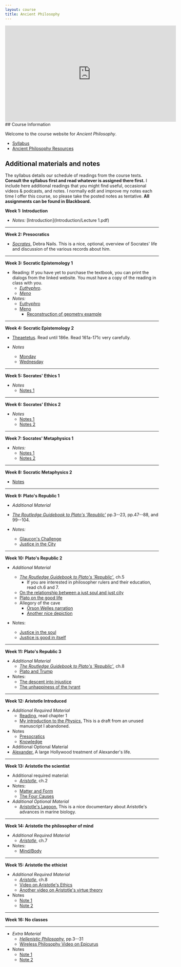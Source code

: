 ```yaml
---
layout: course
title: Ancient Philosophy
---
```


<iframe width="560" height="315" src="https://www.youtube.com/embed/HF09PRMQ7Dk" frameborder="0" allow="accelerometer; autoplay; encrypted-media; gyroscope; picture-in-picture" allowfullscreen></iframe>
## Course Information

Welcome to the course website for *Ancient Philosophy*.  
+ [Syllabus](Syllabus.pdf)
+ [Ancient Philosophy Resources](resources)


## Additional materials and notes

The syllabus details our schedule of readings from the course texts. **Consult the syllabus first and read whatever is assigned there first.** I include here additional readings that you might find useful, occasional videos & podcasts, and notes. I normally edit and improve my notes each time I offer this course, so please take the posted notes as tentative. **All assignments can be found in Blackboard.**

**Week 1: Introduction**

+ *Notes:* [Introduction](Introduction/Lecture 1.pdf)

---
**Week 2: Presocratics**
+ [*Socrates*,](https://plato.stanford.edu/entries/socrates/) Debra Nails. This is a nice, optional, overview of Socrates' life and discussion of the various records about him.



---
**Week 3: Socratic Epistemology 1**

+ Reading: If you have yet to purchase the textbook, you can print the dialogs from the linked website. You must have a copy of the reading in class with you.
	+ [*Euthyphro*](http://classics.mit.edu/Plato/euthyfro.html). 
	+ [*Meno*](http://classics.mit.edu/Plato/meno.html)
+ *Notes:* 
	+ [Euthyphro](Euthyphro/Lecture4.pdf)
	+ [Meno](Meno/Meno.pdf)
		+ [Reconstruction of geometry example](https://www.youtube.com/watch?v=95GjK0p582g)

---

**Week 4: Socratic Epistemology 2**

+ [Theaetetus](theaetetus/text.pdf). Read until 186e. Read 161a-171c very carefully. 

+ *Notes*
	+ [Monday](theaetetus/lecture1.pdf)
	+ [Wednesday](theaetetus/lecture2.pdf)

---

**Week 5: Socrates' Ethics 1**

+ *Notes*
	+ [Notes 1](Protagoras/lecture6.pdf)


---

**Week 6: Socrates' Ethics 2**


+ *Notes*
	+ [Notes 1](Apology/Lecture5.pdf)
	+ [Notes 2](Crito/crito.pdf)
	


---

**Week 7: Socrates' Metaphysics 1**

+ *Notes:*
	+ [Notes 1](Phaedo/phaedo.pdf)
	+ [Notes 2](Phaedo/phaedo2.pdf) 

---

**Week 8: Socratic Metaphysics 2**

+ [Notes](Phaedo/phaedo3.pdf)


---

**Week 9: Plato's Republic 1**

+ *Additional Material*
	
+ [*The Routledge Guidebook to Plato's 'Republic'*](Pappas.pdf) pp.3--23, pp.47--88, and 99--104.  

+ *Notes:* 
	+ [Glaucon's Challenge](Republic1/Lecture.pdf)
	+ [Justice in the City](Republic1/Lecture2.pdf)

	
---

**Week 10: Plato's Republic 2**

+ *Additional Material*
	
	+ [*The Routledge Guidebook to Plato's 'Republic'*](Pappas.pdf), ch.5
	  +  If you are interested in philosopher rulers and their education, read ch.6 and 7. 
	+ [On the relationship between a just soul and just city](https://youtu.be/-oJs5u_GAYA)
	+ [Plato on the good life](https://www.youtube.com/watch?v=-oJs5u_GAYA)
	+ Allegory of the cave
		+ [Orson Welles narration](https://www.youtube.com/watch?v=QFi8JUIwu2s)
		+ [Another nice depiction](https://youtu.be/1RWOpQXTltA)
+ Notes:
	+ [Justice in the soul](Republic2/Lecture.pdf) 
	+ [Justice is good in itself](Republic2/Lecture1.pdf)  

---



**Week 11: Plato's Republic 3**

+ *Additional Material*
  + [*The Routledge Guidebook to Plato's 'Republic'*](Pappas.pdf), ch.8
  + [Plato and Trump](https://www.youtube.com/watch?v=cnzo9qXLFUo)
+ Notes: 
  + [The descent into injustice](Republic3/lecture1.pdf)
  + [The unhappiness of the tyrant](Republic3/lecture2.pdf)

---

**Week 12: Aristotle Introduced**

+ *Additional Required Material*
	+ [Reading,](/ancient/Shields2.pdf) read chapter 1
	+ [My introduction to the *Physics*.](Physics/Physics.pdf) This is a draft from an unused manuscript I abandoned. 
+ Notes
	+ [Presocratics](Presoc/Lecture2.pdf)
  + [Knowledge](PA/Lecture.pdf)
+ Additional Optional Material
+ [Alexander.](https://www.imdb.com/title/tt0346491/) A large Hollywood treatment of Alexander's life.

  



  

 
---

**Week 13: Aristotle the scientist**

+ Additional required material:  
  + [*Aristotle,*](Shields.pdf) ch.2
+ Notes: 
	+ [Matter and Form](Physics/Lecture.pdf)
  + [The Four Causes](Physics2/Lecture1.pdf)
+ *Additional Optional Material*
  + [Aristotle's Lagoon.](https://www.youtube.com/watch?v=JN8ortM4M3o) This is a nice documentary about Aristotle's advances in marine biology.

---

**Week 14: Aristotle the philosopher of mind**

+ *Additional Required Material*
  + [*Aristotle,*](Shields.pdf) ch.7
+ Notes:
	+ [Mind/Body](DA/Lecture.pdf)
	

---

**Week 15: Aristotle the ethicist**

+ *Additional Required Material*
  + [*Aristotle,*](Shields.pdf) ch.8
  + [Video on Aristotle's Ethics](https://www.youtube.com/watch?v=VFPBf1AZOQg)
  + [Another video on Aristotle's virtue theory](https://www.youtube.com/watch?v=PrvtOWEXDIQ)
+ Notes
  + [Note 1](NE1/Lecture.pdf)
  + [Note 2](NE2/Lecture.pdf)

---

**Week 16: No classes**

---


+ *Extra Material*
  + [*Hellenistic Philosophy,*](Hellenistics.pdf) pp.3--31
  + [Wireless Philosophy Video on Epicurus](https://www.youtube.com/watch?v=E5f5smh7Keo)
+ Notes
  + [Note 1](Epicurus/epicurus.pdf)
  + [Note 2](/Epicurus/Epicurus2.pdf)



